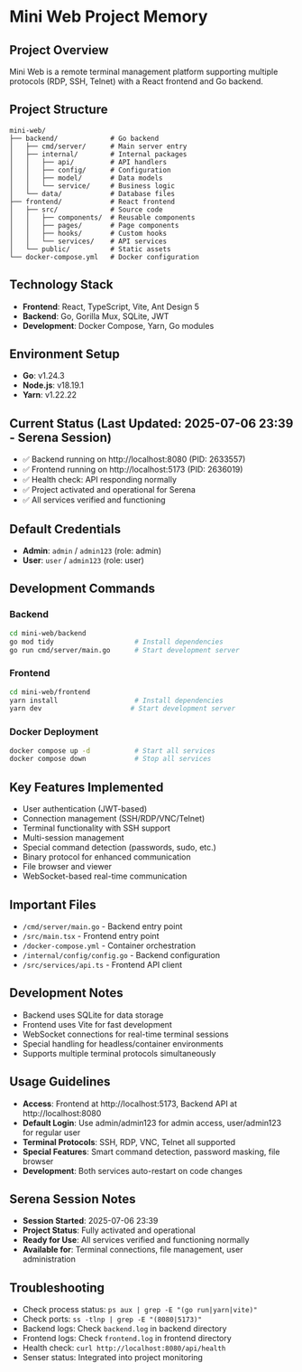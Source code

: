 # Mini Web Project Memory

## Project Overview
Mini Web is a remote terminal management platform supporting multiple protocols (RDP, SSH, Telnet) with a React frontend and Go backend.

## Project Structure
```
mini-web/
├── backend/             # Go backend
│   ├── cmd/server/      # Main server entry
│   ├── internal/        # Internal packages
│   │   ├── api/         # API handlers
│   │   ├── config/      # Configuration
│   │   ├── model/       # Data models
│   │   └── service/     # Business logic
│   └── data/            # Database files
├── frontend/            # React frontend
│   ├── src/             # Source code
│   │   ├── components/  # Reusable components
│   │   ├── pages/       # Page components
│   │   ├── hooks/       # Custom hooks
│   │   └── services/    # API services
│   └── public/          # Static assets
└── docker-compose.yml   # Docker configuration
```

## Technology Stack
- **Frontend**: React, TypeScript, Vite, Ant Design 5
- **Backend**: Go, Gorilla Mux, SQLite, JWT
- **Development**: Docker Compose, Yarn, Go modules

## Environment Setup
- **Go**: v1.24.3
- **Node.js**: v18.19.1  
- **Yarn**: v1.22.22

## Current Status (Last Updated: 2025-07-06 23:39 - Serena Session)
- ✅ Backend running on http://localhost:8080 (PID: 2633557)
- ✅ Frontend running on http://localhost:5173 (PID: 2636019)
- ✅ Health check: API responding normally
- ✅ Project activated and operational for Serena
- ✅ All services verified and functioning

## Default Credentials
- **Admin**: `admin` / `admin123` (role: admin)
- **User**: `user` / `admin123` (role: user)

## Development Commands

### Backend
```bash
cd mini-web/backend
go mod tidy                    # Install dependencies
go run cmd/server/main.go      # Start development server
```

### Frontend  
```bash
cd mini-web/frontend
yarn install                   # Install dependencies
yarn dev                      # Start development server
```

### Docker Deployment
```bash
docker compose up -d           # Start all services
docker compose down            # Stop all services
```

## Key Features Implemented
- User authentication (JWT-based)
- Connection management (SSH/RDP/VNC/Telnet)
- Terminal functionality with SSH support
- Multi-session management
- Special command detection (passwords, sudo, etc.)
- Binary protocol for enhanced communication
- File browser and viewer
- WebSocket-based real-time communication

## Important Files
- `/cmd/server/main.go` - Backend entry point
- `/src/main.tsx` - Frontend entry point
- `/docker-compose.yml` - Container orchestration
- `/internal/config/config.go` - Backend configuration
- `/src/services/api.ts` - Frontend API client

## Development Notes
- Backend uses SQLite for data storage
- Frontend uses Vite for fast development
- WebSocket connections for real-time terminal sessions
- Special handling for headless/container environments
- Supports multiple terminal protocols simultaneously

## Usage Guidelines
- **Access**: Frontend at http://localhost:5173, Backend API at http://localhost:8080
- **Default Login**: Use admin/admin123 for admin access, user/admin123 for regular user
- **Terminal Protocols**: SSH, RDP, VNC, Telnet all supported
- **Special Features**: Smart command detection, password masking, file browser
- **Development**: Both services auto-restart on code changes

## Serena Session Notes
- **Session Started**: 2025-07-06 23:39
- **Project Status**: Fully activated and operational
- **Ready for Use**: All services verified and functioning normally
- **Available for**: Terminal connections, file management, user administration

## Troubleshooting
- Check process status: `ps aux | grep -E "(go run|yarn|vite)"`
- Check ports: `ss -tlnp | grep -E "(8080|5173)"`
- Backend logs: Check `backend.log` in backend directory
- Frontend logs: Check `frontend.log` in frontend directory
- Health check: `curl http://localhost:8080/api/health`
- Senser status: Integrated into project monitoring